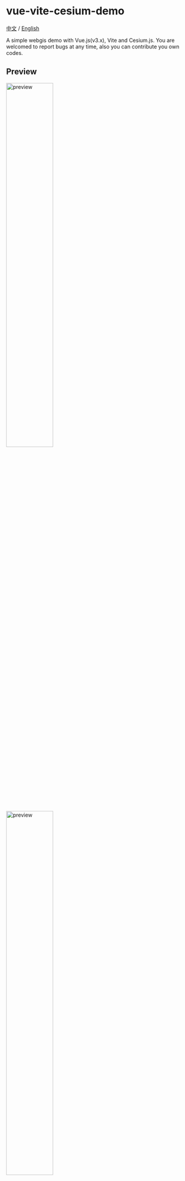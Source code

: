 # vue-vite-cesium-demo
[中文](./README.md) / [English](./README-EN.md)

A simple webgis demo with Vue.js(v3.x), Vite and Cesium.js. You are welcomed to report bugs at any time, also you can contribute you own codes. 
## Preview

<img src="https://i.ibb.co/yn50yz5/earth.jpg" width="50%" alt="preview" />

<img src="https://i.ibb.co/HFgPbFB/pushing.jpg" width="50%" alt="preview" />

<img src="https://i.ibb.co/x6KKxVn/jietu.png" width="50%" alt="preview" />

<img src="https://i.ibb.co/7SwqVKK/xxx.png" width="50%" alt="preview" />

<img src="https://i.ibb.co/yPCcMwp/yyy.png" width="50%" alt="preview" />

## ONLINE SITE
[https://lihanqiang.github.io/vue-vite-cesium-demo/](https://lihanqiang.github.io/vue-vite-cesium-demo/)

## Demo strcuture
  - public
  - > geojson
  - > models
  - > plugins
  - > tilesets
  - > setting.js
  - src
  - > assets
  - > cesiumUtils
  - > components
  - > mocks
  - > styles
  - > App.vue
  - > main.js
  ### cesiumUtils:
  CesiumUtils dictionary is obviously significant for this demo, which contains important logics and codes to reach the functions. 
  ## Initiate the demo
  Use npm or yarn tool to build the app dependencies, enter the app root dictionary and run commands below, and you'll see it in the browser at website ```localhost:9999```.
  ```bash
  npm install or yarn
  npm run dev or yarn run dev
  ```
  Run the command `npm run dev`, and the following occurs, try to run command `node .\node_modules\esbuild\install.js` in the root directory.
  ```bash
  Error: spawn H:\node_modules\esbuild\esbuild.exe ENOENT
    at Process.ChildProcess._handle.onexit (node:internal/child_process:282:19)
    at onErrorNT (node:internal/child_process:477:16)
  Emitted 'error' event on ChildProcess instance at:
    at Process.ChildProcess._handle.onexit (node:internal/child_process:288:12)
    at onErrorNT (node:internal/child_process:477:16)
    at processTicksAndRejections (node:internal/process/task_queues:83:21) {
    errno: -4058,
    path: 'H:\node_modules\\esbuild\\esbuild.exe',
    spawnargs: [ '--service=0.12.9', '--ping' ]
  }
  ```
  
  ## About RTSP
  In this demo, RTSP is used to achieve real-time video flow pushing, download the file and run the app.

  download link：https://pan.baidu.com/s/1hF95r16J3IbRfRhSdnv6kQ 

  code：amts


